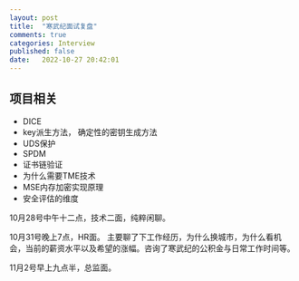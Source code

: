 ```yaml
---
layout: post
title:  "寒武纪面试复盘"
comments: true
categories: Interview
published: false
date:   2022-10-27 20:42:01
---
```


## 项目相关
* DICE
* key派生方法， 确定性的密钥生成方法
* UDS保护
* SPDM
* 证书链验证
* 为什么需要TME技术
* MSE内存加密实现原理
* 安全评估的维度

10月28号中午十二点，技术二面，纯粹闲聊。

10月31号晚上7点，HR面。
主要聊了下工作经历，为什么换城市，为什么看机会，当前的薪资水平以及希望的涨幅。咨询了寒武纪的公积金与日常工作时间等。

11月2号早上九点半，总监面。